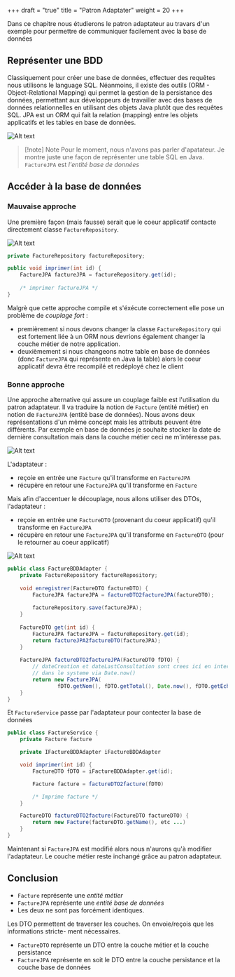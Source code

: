 +++
draft = "true"
title = "Patron Adaptater"
weight = 20
+++

Dans ce chapitre nous étudierons le patron adaptateur au travars d'un exemple pour permettre de communiquer facilement avec la base de données

## Représenter une BDD
Classiquement pour créer une base de données, effectuer des requêtes nous utilisons le language SQL. Néanmoins, il existe des outils (ORM - Object-Relational Mapping) qui permet la gestion de la persistance des données, permettant aux développeurs de travailler avec des bases de données relationnelles en utilisant des objets Java plutôt que des requêtes SQL. JPA est un ORM qui fait la relation (mapping) entre les objets applicatifs et les tables en base de données.

![Alt text](../images/adapter1.png?width=30pc)

> [!note] Note
> Pour le moment, nous n'avons pas parler d'apatateur. Je montre juste une façon de représenter une table SQL en Java. `FactureJPA` est *l'entité base de données*


## Accéder à la base de données
### Mauvaise approche
Une première façon (mais fausse) serait que le coeur applicatif contacte directement classe `FactureRepository`.

![Alt text](../images/adapter2.png?width=40pc)

```java
private FactureRepository factureRepository;

public void imprimer(int id) {
    FactureJPA factureJPA = factureRepository.get(id);
       
    /* imprimer factureJPA */
}
```

Malgrè que cette approche compile et s'éxécute correctement elle pose un problème de *couplage fort* :
- premièrement si nous devons changer la classe `FactureRepository` qui est fortement liée à un ORM nous devrions également changer la couche métier de notre application.
- deuxièmement si nous changeons notre table en base de données (donc `FactureJPA` qui représente en Java la table) alors le coeur applicatif devra être recompilé et redéployé chez le client

### Bonne approche
Une approche alternative qui assure un couplage faible est l'utilisation du patron adaptateur. Il va traduire la notion de `Facture` (entité métier) en notion de `FactureJPA` (entité base de données). Nous avons deux représentations d'un même concept mais les attributs peuvent être différents. Par exemple en base de données je souhaite stocker la date de dernière consultation mais dans la couche métier ceci ne m'intéresse pas.

![Alt text](../images/adapter3.png?width=50pc)

L'adaptateur :
- reçoie en entrée une `Facture` qu'il transforme en `FactureJPA`
- récupère en retour une `FactureJPA` qu'il transforme en `Facture`

Mais afin d'accentuer le découplage, nous allons utiliser des DTOs, l'adaptateur :
- reçoie en entrée une `FactureDTO` (provenant du coeur applicatif) qu'il transforme en `FactureJPA`
- récupère en retour une `FactureJPA` qu'il transforme en `FactureDTO` (pour le retourner au coeur applicatif)

![Alt text](../images/adapter4.png?width=50pc)

```java
public class FactureBDDAdapter {
    private FactureRepository factureRepository;
	
    void enregistrer(FactureDTO factureDTO) {
        FactureJPA factureJPA = factureDTO2factureJPA(factureDTO);
		
        factureRepository.save(factureJPA);
    }
	
    FactureDTO get(int id) {
        FactureJPA factureJPA = factureRepository.get(id);		
        return factureJPA2factureDTO(factureJPA);
    }
	
    FactureJPA factureDTO2factureJPA(FactureDTO fDTO) {
        // dateCreation et dateLastConsultation sont crees ici en interne 
        // dans le systeme via Date.now()
        return new FactureJPA(
                fDTO.getNom(), fDTO.getTotal(), Date.now(), fDTO.getEcheance(), fDTO.now()))
    }
}
```

Et `FactureService` passe par l'adaptateur pour contecter la base de données

```java
public class FactureService {
    private Facture facture

    private IFactureBDDAdapter iFactureBDDAdapter

    void imprimer(int id) {
        FactureDTO fDTO = iFactureBDDAdapter.get(id);

        Facture facture = factureDTO2facture(fDTO)

        /* Imprime facture */
    }

    FactureDTO factureDTO2facture(FactureDTO factureDTO) {
        return new Facture(factureDTO.getName(), etc ...) 
    }
}
```

Maintenant si `FactureJPA` est modifié alors nous n'aurons qu'à modifier l'adaptateur. Le couche métier reste inchangé grâce au patron adaptateur.

## Conclusion

- `Facture` représente une *entité métier*
- `FactureJPA` représente une *entité base de données*
- Les deux ne sont pas forcément identiques.


Les DTO permettent de traverser les couches. On envoie/reçois que les informations stricte-
ment nécessaires.
- `FactureDTO` représente un DTO entre la couche métier et la couche persistance
- `FactureJPA` représente en soit le DTO entre la couche persistance et la couche base de données
